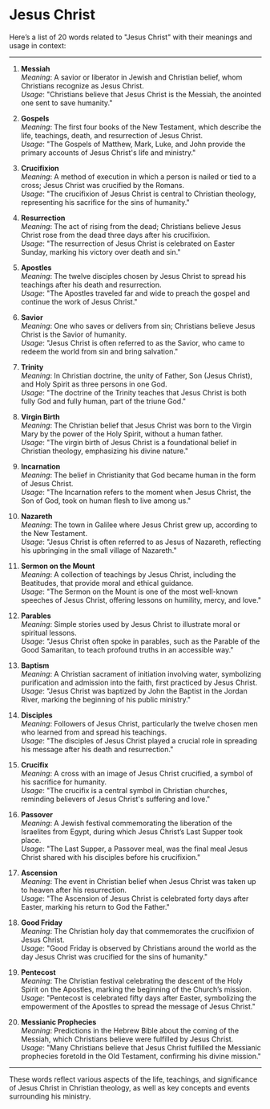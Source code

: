 # Jesus Christ

Here’s a list of 20 words related to "Jesus Christ" with their meanings and usage in context:

---

1. **Messiah**  
   *Meaning*: A savior or liberator in Jewish and Christian belief, whom Christians recognize as Jesus Christ.  
   *Usage*: "Christians believe that Jesus Christ is the Messiah, the anointed one sent to save humanity."

2. **Gospels**  
   *Meaning*: The first four books of the New Testament, which describe the life, teachings, death, and resurrection of Jesus Christ.  
   *Usage*: "The Gospels of Matthew, Mark, Luke, and John provide the primary accounts of Jesus Christ's life and ministry."

3. **Crucifixion**  
   *Meaning*: A method of execution in which a person is nailed or tied to a cross; Jesus Christ was crucified by the Romans.  
   *Usage*: "The crucifixion of Jesus Christ is central to Christian theology, representing his sacrifice for the sins of humanity."

4. **Resurrection**  
   *Meaning*: The act of rising from the dead; Christians believe Jesus Christ rose from the dead three days after his crucifixion.  
   *Usage*: "The resurrection of Jesus Christ is celebrated on Easter Sunday, marking his victory over death and sin."

5. **Apostles**  
   *Meaning*: The twelve disciples chosen by Jesus Christ to spread his teachings after his death and resurrection.  
   *Usage*: "The Apostles traveled far and wide to preach the gospel and continue the work of Jesus Christ."

6. **Savior**  
   *Meaning*: One who saves or delivers from sin; Christians believe Jesus Christ is the Savior of humanity.  
   *Usage*: "Jesus Christ is often referred to as the Savior, who came to redeem the world from sin and bring salvation."

7. **Trinity**  
   *Meaning*: In Christian doctrine, the unity of Father, Son (Jesus Christ), and Holy Spirit as three persons in one God.  
   *Usage*: "The doctrine of the Trinity teaches that Jesus Christ is both fully God and fully human, part of the triune God."

8. **Virgin Birth**  
   *Meaning*: The Christian belief that Jesus Christ was born to the Virgin Mary by the power of the Holy Spirit, without a human father.  
   *Usage*: "The virgin birth of Jesus Christ is a foundational belief in Christian theology, emphasizing his divine nature."

9. **Incarnation**  
   *Meaning*: The belief in Christianity that God became human in the form of Jesus Christ.  
   *Usage*: "The Incarnation refers to the moment when Jesus Christ, the Son of God, took on human flesh to live among us."

10. **Nazareth**  
   *Meaning*: The town in Galilee where Jesus Christ grew up, according to the New Testament.  
   *Usage*: "Jesus Christ is often referred to as Jesus of Nazareth, reflecting his upbringing in the small village of Nazareth."

11. **Sermon on the Mount**  
   *Meaning*: A collection of teachings by Jesus Christ, including the Beatitudes, that provide moral and ethical guidance.  
   *Usage*: "The Sermon on the Mount is one of the most well-known speeches of Jesus Christ, offering lessons on humility, mercy, and love."

12. **Parables**  
   *Meaning*: Simple stories used by Jesus Christ to illustrate moral or spiritual lessons.  
   *Usage*: "Jesus Christ often spoke in parables, such as the Parable of the Good Samaritan, to teach profound truths in an accessible way."

13. **Baptism**  
   *Meaning*: A Christian sacrament of initiation involving water, symbolizing purification and admission into the faith, first practiced by Jesus Christ.  
   *Usage*: "Jesus Christ was baptized by John the Baptist in the Jordan River, marking the beginning of his public ministry."

14. **Disciples**  
   *Meaning*: Followers of Jesus Christ, particularly the twelve chosen men who learned from and spread his teachings.  
   *Usage*: "The disciples of Jesus Christ played a crucial role in spreading his message after his death and resurrection."

15. **Crucifix**  
   *Meaning*: A cross with an image of Jesus Christ crucified, a symbol of his sacrifice for humanity.  
   *Usage*: "The crucifix is a central symbol in Christian churches, reminding believers of Jesus Christ's suffering and love."

16. **Passover**  
   *Meaning*: A Jewish festival commemorating the liberation of the Israelites from Egypt, during which Jesus Christ’s Last Supper took place.  
   *Usage*: "The Last Supper, a Passover meal, was the final meal Jesus Christ shared with his disciples before his crucifixion."

17. **Ascension**  
   *Meaning*: The event in Christian belief when Jesus Christ was taken up to heaven after his resurrection.  
   *Usage*: "The Ascension of Jesus Christ is celebrated forty days after Easter, marking his return to God the Father."

18. **Good Friday**  
   *Meaning*: The Christian holy day that commemorates the crucifixion of Jesus Christ.  
   *Usage*: "Good Friday is observed by Christians around the world as the day Jesus Christ was crucified for the sins of humanity."

19. **Pentecost**  
   *Meaning*: The Christian festival celebrating the descent of the Holy Spirit on the Apostles, marking the beginning of the Church’s mission.  
   *Usage*: "Pentecost is celebrated fifty days after Easter, symbolizing the empowerment of the Apostles to spread the message of Jesus Christ."

20. **Messianic Prophecies**  
   *Meaning*: Predictions in the Hebrew Bible about the coming of the Messiah, which Christians believe were fulfilled by Jesus Christ.  
   *Usage*: "Many Christians believe that Jesus Christ fulfilled the Messianic prophecies foretold in the Old Testament, confirming his divine mission."

---

These words reflect various aspects of the life, teachings, and significance of Jesus Christ in Christian theology, as well as key concepts and events surrounding his ministry.
